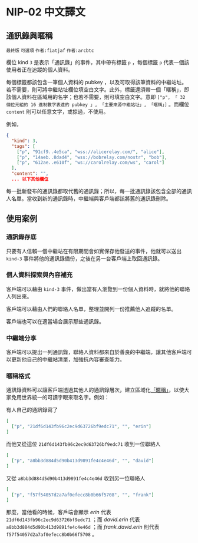 NIP-02 中文譯文
==============

通訊錄與暱稱
----------

`最終版` `可選項` `作者:fiatjaf` `作者:arcbtc`

欄位 kind `3` 是表示「通訊錄」的事件，其中帶有標籤 `p` ，每個標籤 `p` 代表一個該使用者正在追蹤的個人資料。

每個標籤都該包含一筆個人資料的 pubkey ，以及可取得該筆資料的中繼站址。若不需要，則可將中繼站址欄位填空白文字。此外，標籤還須帶一個「暱稱」，即該個人資料在區域用的名字；也若不需要，則可填空白文字。意即 `["p", 「 32 個位元組的 16 進制數字表達的 pubkey 」, 「主要來源中繼站址」, 「暱稱」]` 。而欄位 `content` 則可以任意文字，或掠過，不使用。

例如，

```json
{
  "kind": 3,
  "tags": [
    ["p", "91cf9..4e5ca", "wss://alicerelay.com/", "alice"],
    ["p", "14aeb..8dad4", "wss://bobrelay.com/nostr", "bob"],
    ["p", "612ae..e610f", "ws://carolrelay.com/ws", "carol"]
  ],
  "content": "",
  ... 以下其他欄位
```

每一批新發布的通訊錄都取代舊的通訊錄；所以，每一批通訊錄該包含全部的通訊人名單。當收到新的通訊錄時，中繼端與客戶端都該將舊的通訊錄刪除。

## 使用案例

### 通訊錄存底

只要有人信賴一個中繼站在有限期間會如實保存他發送的事件，他就可以送出 `kind-3` 事件將他的通訊錄備份，之後在另一台客戶端上取回通訊錄。

### 個人資料探索與內容補充

客戶端可以藉由 `kind-3` 事件，做出當有人瀏覽到一份個人資料時，就將他的聯絡人列出來。

客戶端可以藉由人們的聯絡人名單，整理並開列一份推薦他人追蹤的名單。

客戶端也可以在適當場合展示那些通訊錄。

### 中繼端分享

客戶端可以提出一列通訊錄，聯絡人資料都來自於善良的中繼端，讓其他客戶端可以更新他自己的中繼站清單，加強抗內容審查能力。

### 暱稱格式

通訊錄資料可以讓客戶端透過其他人的通訊錄層次，建立區域化[「暱稱」](http://www.skyhunter.com/marcs/petnames/IntroPetNames.html)，以使大家免用世界統一的可讀字眼來取名字。例如：

有人自己的通訊錄寫了

```json
[
  ["p", "21df6d143fb96c2ec9d63726bf9edc71", "", "erin"]
]
```

而他又從這位 `21df6d143fb96c2ec9d63726bf9edc71` 收到一位聯絡人

```json
[
  ["p", "a8bb3d884d5d90b413d9891fe4c4e46d", "", "david"]
]
```

又從 `a8bb3d884d5d90b413d9891fe4c4e46d` 收到另一位聯絡人

```json
[
  ["p", "f57f54057d2a7af0efecc8b0b66f5708", "", "frank"]
]
```

那麼，當他看的時候，客戶端會顯示 _erin_ 代表 `21df6d143fb96c2ec9d63726bf9edc71` ；而 _david.erin_ 代表 `a8bb3d884d5d90b413d9891fe4c4e46d` ；而 _frank.david.erin_ 則代表 `f57f54057d2a7af0efecc8b0b66f5708` 。
